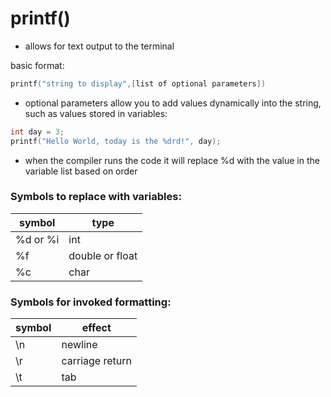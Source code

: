 # printf()

- allows for text output to the terminal

basic format:
```c
printf("string to display",[list of optional parameters])
````
- optional parameters allow you to add values dynamically into the string, such as values stored in variables:
```c
int day = 3;
printf("Hello World, today is the %drd!", day);
````
- when the compiler runs the code it will replace %d with the value in the variable list based on order

### Symbols to replace with variables:
| symbol | type |
|---|---|
|%d or %i | int |
|%f | double or float |
|%c | char |

### Symbols for invoked formatting:
| symbol | effect |
|---|---|
|\n | newline |
|\r | carriage return |
|\t | tab |


